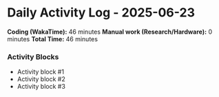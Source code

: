# Daily Activity Log - 2025-06-23

**Coding (WakaTime):** 46 minutes
**Manual work (Research/Hardware):** 0 minutes
**Total Time:** 46 minutes

### Activity Blocks
- Activity block #1
- Activity block #2
- Activity block #3
